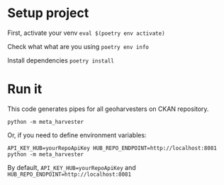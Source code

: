 # Setup project

First, activate your venv
`eval $(poetry env activate)`

Check what what are you using
`poetry env info`

Install dependencies
`poetry install`

# Run it
This code generates pipes for all geoharvesters on CKAN repository.

`python -m meta_harvester`

Or, if you need to define environment variables:

`API_KEY_HUB=yourRepoApiKey HUB_REPO_ENDPOINT=http://localhost:8081 python -m meta_harvester`

By default, `API_KEY_HUB=yourRepoApiKey` and  `HUB_REPO_ENDPOINT=http://localhost:8081`
